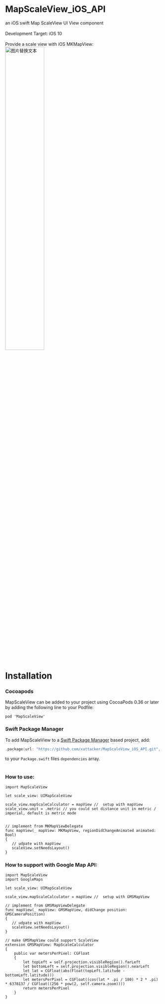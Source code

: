 # MapScaleView_iOS_API

an iOS swift Map ScaleView UI View component 
<br><br>
Development Target: iOS 10
<br><br>
Provide a scale view with iOS MKMapView:<br>
<img src="/rm_res/cut1.png" alt="图片替换文本" width="50%" height="50%" align="bottom" /><br><br>


# Installation

### Cocoapods
MapScaleView can be added to your project using CocoaPods 0.36 or later by adding the following line to your Podfile:
```
pod 'MapScaleView'
```

### Swift Package Manager
To add MapScaleView to a [Swift Package Manager](https://swift.org/package-manager/) based project, add:

```swift
.package(url: "https://github.com/xattacker/MapScaleView_iOS_API.git", .upToNextMajor(from: "1.2.0")),
```
to your `Package.swift` files `dependencies` array.
<br><br>

### How to use:

```
import MapScaleView

let scale_view: UIMapScaleView

scale_view.mapScaleCalculator = mapView //  setup with mapView
scale_view.unit = .metric // you could set distance unit in metric / imperial, default is metric mode


// implement from MKMapViewDelegate
func mapView(_ mapView: MKMapView, regionDidChangeAnimated animated: Bool)
{
   // udpate with mapView
   scaleView.setNeedsLayout()
}
```

### How to support with Google Map API:

```
import MapScaleView
import GoogleMaps

let scale_view: UIMapScaleView

scale_view.mapScaleCalculator = mapView //  setup with GMSMapView

// implement from GMSMapViewDelegate
func mapView(_ mapView: GMSMapView, didChange position: GMSCameraPosition)
{
   // udpate with mapView
   scaleView.setNeedsLayout()
}

// make GMSMapView could support ScaleView
extension GMSMapView: MapScaleCalculator
{
    public var metersPerPixel: CGFloat
    {
        let topLeft = self.projection.visibleRegion().farLeft
        let bottomLeft = self.projection.visibleRegion().nearLeft
        let lat = CGFloat(abs(Float(topLeft.latitude - bottomLeft.latitude)))
        let metersPerPixel = CGFloat((cos(lat * .pi / 180) * 2 * .pi) * 6378137 / CGFloat((256 * pow(2, self.camera.zoom))))
        return metersPerPixel
    }
}
```

